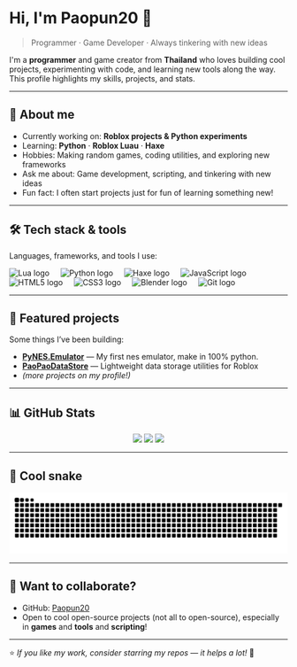 # Hi, I'm Paopun20 👋

> Programmer · Game Developer · Always tinkering with new ideas

I'm a **programmer** and game creator from **Thailand** who loves building cool projects, experimenting with code, and learning new tools along the way. This profile highlights my skills, projects, and stats.

---

## 🚀 About me

- Currently working on: **Roblox projects & Python experiments**
- Learning: **Python** · **Roblox Luau** · **Haxe**
- Hobbies: Making random games, coding utilities, and exploring new frameworks
- Ask me about: Game development, scripting, and tinkering with new ideas
- Fun fact: I often start projects just for fun of learning something new!

---

## 🛠 Tech stack & tools

Languages, frameworks, and tools I use:
<div align="left">
  <img src="https://cdn.jsdelivr.net/gh/devicons/devicon/icons/lua/lua-original.svg" height="40" alt="Lua logo" />
  <img width="12" />
  <img src="https://cdn.jsdelivr.net/gh/devicons/devicon/icons/python/python-original.svg" height="40" alt="Python logo" />
  <img width="12" />
  <img src="https://cdn.jsdelivr.net/gh/devicons/devicon/icons/haxe/haxe-original.svg" height="40" alt="Haxe logo" />
  <img width="12" />
  <img src="https://cdn.jsdelivr.net/gh/devicons/devicon/icons/javascript/javascript-original.svg" height="40" alt="JavaScript logo" />
  <img width="12" />
  <img src="https://cdn.jsdelivr.net/gh/devicons/devicon/icons/html5/html5-original.svg" height="40" alt="HTML5 logo" />
  <img width="12" />
  <img src="https://cdn.jsdelivr.net/gh/devicons/devicon/icons/css3/css3-original.svg" height="40" alt="CSS3 logo" />
  <img width="12" />
  <img src="https://cdn.jsdelivr.net/gh/devicons/devicon/icons/blender/blender-original.svg" height="40" alt="Blender logo" />
  <img width="12" />
  <img src="https://cdn.jsdelivr.net/gh/devicons/devicon/icons/git/git-original.svg" height="40" alt="Git logo" />
</div>

---

## 📌 Featured projects

Some things I’ve been building:

- [**PyNES.Emulator**](https://github.com/Paopun20/PyNES.Emulator) — My first nes emulator, make in 100% python.
- [**PaoPaoDataStore**](https://github.com/Paopun20/PaoPaoDataStore) — Lightweight data storage utilities for Roblox
- *(more projects on my profile!)*

---

## 📊 GitHub Stats

<div align="center">
  <img src="https://github-readme-stats.vercel.app/api?username=Paopun20&show_icons=true&count_private=true&theme=github_dark" height="150" />
  <img src="https://github-readme-stats.vercel.app/api/top-langs?username=Paopun20&layout=compact&langs_count=6&theme=github_dark" height="150" />
  <img src="https://streak-stats.demolab.com?user=Paopun20&theme=github_dark&hide_border=false" height="150" />
</div>

---

## 🐍 Cool snake

<picture>
  <source media="(prefers-color-scheme: dark)" srcset="https://raw.githubusercontent.com/Paopun20/Paopun20/output/github-snake-dark.svg" />
  <source media="(prefers-color-scheme: light)" srcset="https://raw.githubusercontent.com/Paopun20/Paopun20/output/github-snake.svg" />
  <img alt="github-snake" src="https://raw.githubusercontent.com/Paopun20/Paopun20/output/github-snake.svg" />
</picture>

---

## 🤝 Want to collaborate?

- GitHub: [Paopun20](https://github.com/Paopun20)
- Open to cool open-source projects (not all to open-source), especially in **games** and **tools** and **scripting**!

---

⭐️ *If you like my work, consider starring my repos — it helps a lot!* 🚀
